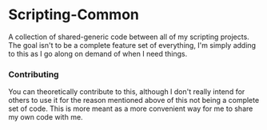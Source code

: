 # Scripting-Common

A collection of shared-generic code between all of my scripting projects. The goal isn't to be a complete feature set of everything, I'm simply adding to this as I go along on demand of when I need things.

### Contributing

You can theoretically contribute to this, although I don't really intend for others to use it for the reason mentioned above of this not being a complete set of code. This is more meant as a more convenient way for me to share my own code with me.